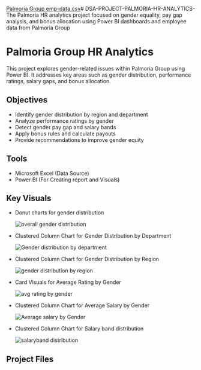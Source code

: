 [Palmoria Group emp-data.csv](https://github.com/user-attachments/files/21047882/Palmoria.Group.emp-data.csv)# DSA-PROJECT-PALMORIA-HR-ANALYTICS-
The Palmoria HR analytics project focused on gender equality, pay gap analysis, and bonus allocation using Power BI dashboards and employee data from Palmoria Group
# Palmoria Group HR Analytics
This project explores gender-related issues within Palmoria Group using Power BI. It addresses key areas such as gender distribution, performance ratings, salary gaps, and bonus allocation.
## Objectives
- Identify gender distribution by region and department
- Analyze performance ratings by gender
- Detect gender pay gap and salary bands
- Apply bonus rules and calculate payouts
- Provide recommendations to improve gender equity

## Tools
- Microsoft Excel (Data Source)
- Power BI (For Creating report and Visuals)
## Key Visuals
- Donut charts for gender distribution

   ![overall gender distribution](https://github.com/user-attachments/assets/d1b0f1fa-c0e8-43cd-bff8-ba9613546e43)

- Clustered Column Chart for Gender Distribution by Department


   ![Gender distribution by department](https://github.com/user-attachments/assets/de4c0dbb-aee6-4c1e-9529-d01845dda70c)


- Clustered Column Chart for Gender Distribution by Region

   ![gender distribution by region](https://github.com/user-attachments/assets/8eed44b0-fa64-4a86-a637-074c62cec851)

- Card Visuals for Average Rating by Gender

   ![avg rating by gender](https://github.com/user-attachments/assets/619bbc45-f450-4edb-a4ab-0748aa84b44e)

- Clustered Column  Chart for Average Salary by Gender

   ![Average salary by Gender](https://github.com/user-attachments/assets/cd18fdf5-8c33-4807-bf49-05aaa2ffa870)

- Clustered Column Chart for Salary band distribution

   ![salaryband distribution](https://github.com/user-attachments/assets/118a94d0-bac6-468d-9fea-028dd8e404d1)

## Project Files



